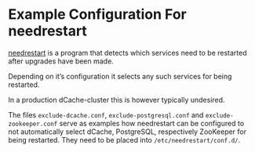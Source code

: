 Example Configuration For needrestart
======================================
[needrestart](https://github.com/liske/needrestart) is a program that detects
which services need to be restarted after upgrades have been made.

Depending on it’s configuration it selects any such services for being
restarted.

In a production dCache-cluster this is however typically undesired.

The files `exclude-dcache.conf`, `exclude-postgresql.conf` and
`exclude-zookeeper.conf` serve as examples how needrestart can be configured to
not automatically select dCache, PostgreSQL, respectively ZooKeeper for being
restarted.
They need to be placed into `/etc/needrestart/conf.d/`.
